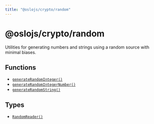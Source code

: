 ```yaml
---
title: "@oslojs/crypto/random"
---
```


# @oslojs/crypto/random

Utilities for generating numbers and strings using a random source with minimal biases.

## Functions

- [`generateRandomInteger()`](/reference/random/generateRandomInteger)
- [`generateRandomIntegerNumber()`](/reference/random/generateRandomIntegerNumber)
- [`generateRandomString()`](/reference/random/generateRandomString)

## Types

- [`RandomReader()`](/reference/random/RandomReader)